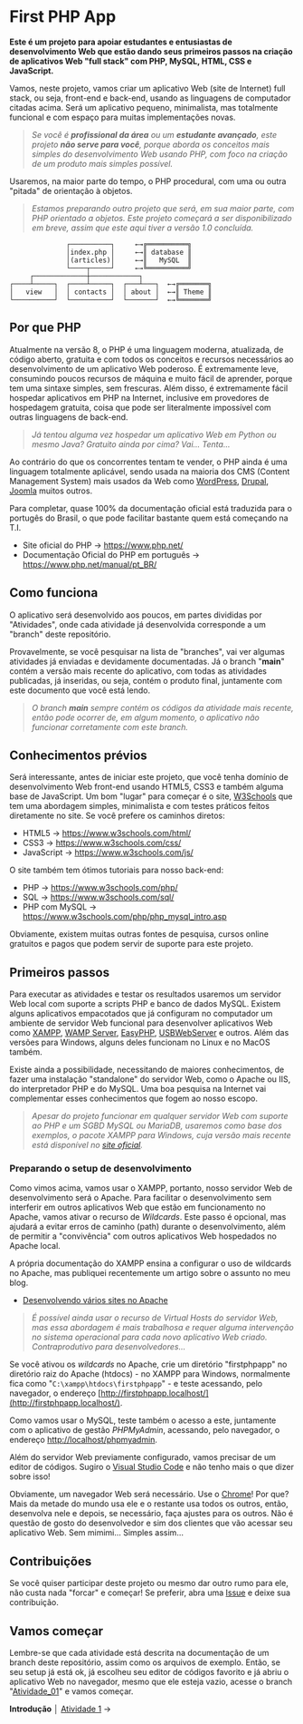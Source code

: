 
# First PHP App

**Este é um projeto para apoiar estudantes e entusiastas de desenvolvimento Web que estão dando seus primeiros passos na criação de aplicativos Web "full stack" com PHP, MySQL, HTML, CSS e JavaScript.**

Vamos, neste projeto, vamos criar um aplicativo Web (site de Internet) full stack, ou seja, front-end e back-end, usando as linguagens de computador citadas acima. Será um aplicativo pequeno, minimalista, mas totalmente funcional e com espaço para muitas implementações novas.

>  *Se você é **profissional da área** ou um **estudante avançado**, este projeto **não serve para você**, porque aborda os conceitos mais simples do desenvolvimento Web usando PHP, com foco na criação de um produto mais simples possível.*

Usaremos, na maior parte do tempo, o PHP procedural, com uma ou outra "pitada" de orientação à objetos.

>  *Estamos preparando outro projeto que será, em sua maior parte, com PHP orientado a objetos. Este projeto começará a ser disponibilizado em breve, assim que este aqui tiver a versão 1.0 concluída.*

	              ┌──────────┐     ←→╔══════════╗ 
	              │index.php │     ←→║ database ║
	              │(articles)│     ←→║   MySQL  ║
	              └────┬─────┘     ←→╚══════════╝
	     ┌─────────────┼────────────┐      
	┌────┴─────┐  ┌────┴─────┐  ┌───┴───┐  ←→╔═══════╗
	│   view   │  │ contacts │  │ about │  ←→║ Theme ║
	└──────────┘  └──────────┘  └───────┘  ←→╚═══════╝

## Por que PHP

Atualmente na versão 8, o PHP é uma linguagem moderna, atualizada, de código aberto, gratuita e com todos os conceitos e recursos necessários ao desenvolvimento de um aplicativo Web poderoso. É extremamente leve, consumindo poucos recursos de máquina e muito fácil de aprender, porque tem uma sintaxe simples, sem frescuras. Além disso, é extremamente fácil hospedar aplicativos em PHP na Internet, inclusive em provedores de hospedagem gratuita, coisa que pode ser literalmente impossível com outras linguagens de back-end.

>  *Já tentou alguma vez hospedar um aplicativo Web em Python ou mesmo Java? Gratuito ainda por cima? Vai... Tenta...*

Ao contrário do que os concorrentes tentam te vender, o PHP ainda é uma linguagem totalmente aplicável, sendo usada na maioria dos CMS (Content Management System) mais usados da Web como [WordPress](https://br.wordpress.org/), [Drupal](https://www.drupal.org), [Joomla](https://www.joomla.org/) muitos outros.

Para completar, quase 100% da documentação oficial está traduzida para o portugês do Brasil, o que pode facilitar bastante quem está começando na T.I.

- Site oficial do PHP → https://www.php.net/
- Documentação Oficial do PHP em português → https://www.php.net/manual/pt_BR/

## Como funciona

O aplicativo será desenvolvido aos poucos, em partes divididas por "Atividades", onde cada atividade já desenvolvida corresponde a um "branch" deste repositório.

Provavelmente, se você pesquisar na lista de "branches", vai ver algumas atividades já enviadas e devidamente documentadas. Já o branch "**main**" contém a versão mais recente do aplicativo, com todas as atividades publicadas, já inseridas, ou seja, contém o produto final, juntamente com este documento que você está lendo.

> *O branch **main** sempre contém os códigos da atividade mais recente, então pode ocorrer de, em algum momento, o aplicativo não funcionar corretamente com este branch.*

## Conhecimentos prévios

Será interessante, antes de iniciar este projeto, que você tenha domínio de desenvolvimento Web front-end usando HTML5, CSS3 e também alguma base de JavaScript. Um bom "lugar" para começar é o site, [W3Schools](https://www.w3schools.com/html/default.asp) que tem uma abordagem simples, minimalista e com testes práticos feitos diretamente no site. Se você prefere os caminhos diretos:

- HTML5 → https://www.w3schools.com/html/
- CSS3 → https://www.w3schools.com/css/
- JavaScript → https://www.w3schools.com/js/

O site também tem ótimos tutoriais para nosso back-end:

- PHP → https://www.w3schools.com/php/
- SQL → https://www.w3schools.com/sql/
- PHP com MySQL → https://www.w3schools.com/php/php_mysql_intro.asp

Obviamente, existem muitas outras fontes de pesquisa, cursos online gratuitos e pagos que podem servir de suporte para este projeto.

## Primeiros passos

Para executar as atividades e testar os resultados usaremos um servidor Web local com suporte a scripts PHP e banco de dados MySQL. Existem alguns aplicativos empacotados que já configuram no computador um ambiente de servidor Web funcional para desenvolver aplicativos Web como [XAMPP](https://www.apachefriends.org/pt_br/index.html), [WAMP Server](https://www.wampserver.com/en/), [EasyPHP](https://www.easyphp.org/), [USBWebServer](https://www.usbwebserver.net/webserver/) e outros. Além das versões para Windows, alguns deles funcionam no Linux e no MacOS também.

Existe ainda a possibilidade, necessitando de maiores conhecimentos, de fazer uma instalação "standalone" do servidor Web, como o Apache ou IIS, do interpretador PHP e do MySQL. Uma boa pesquisa na Internet vai complementar esses conhecimentos que fogem ao nosso escopo.

>  *Apesar do projeto funcionar em qualquer servidor Web com suporte ao PHP e um SGBD MySQL ou MariaDB, usaremos como base dos exemplos, o pacote XAMPP para Windows, cuja versão mais recente está disponível no [site oficial](https://www.apachefriends.org/pt_br/index.html).*

### Preparando o setup de desenvolvimento

Como vimos acima, vamos usar o XAMPP, portanto, nosso servidor Web de desenvolvimento será o Apache. Para facilitar o desenvolvimento sem interferir em outros aplicativos Web que estão em funcionamento no Apache, vamos ativar o recurso de *Wildcards*. Este passo é opcional, mas ajudará a evitar erros de caminho (path) durante o desenvolvimento, além de permitir a "convivência" com outros aplicativos Web hospedados no Apache local.

A própria documentação do XAMPP ensina a configurar o uso de wildcards no Apache, mas publiquei recentemente um artigo sobre o assunto no meu blog.

- [Desenvolvendo vários sites no Apache](http://catabits.com.br/desenvolvendo-varios-sites-no-apache/)

> *É possível ainda usar o recurso de Virtual Hosts do servidor Web, mas essa abordagem é mais trabalhosa e requer alguma intervenção no sistema operacional para cada novo aplicativo Web criado. Contraprodutivo para desenvolvedores...*

Se você ativou os *wildcards* no Apache, crie um diretório "firstphpapp" no diretório raiz do Apache (htdocs) - no XAMPP para Windows, normalmente fica como "`C:\xampp\htdocs\firstphpapp`" - e teste acessando, pelo navegador, o endereço [http://firstphpapp.localhost/](http://firstphpapp.localhost/).

Como vamos usar o MySQL, teste também o acesso a este, juntamente com o aplicativo de gestão *PHPMyAdmin*, acessando, pelo navegador, o endereço [http://localhost/phpmyadmin](http://localhost/phpmyadmin).

Além do servidor Web previamente configurado, vamos precisar de um editor de códigos. Sugiro o [Visual Studio Code](https://code.visualstudio.com/) e não tenho mais o que dizer sobre isso!

Obviamente, um navegador Web será necessário. Use o [Chrome](https://www.google.com/intl/pt-BR/chrome/)! Por que? Mais da metade do mundo usa ele e o restante usa todos os outros, então, desenvolva nele e depois, se necessário, faça ajustes para os outros. Não é questão de gosto do desenvolvedor e sim dos clientes que vão acessar seu aplicativo Web. Sem mimimi... Simples assim...

## Contribuições

Se você quiser participar deste projeto ou mesmo dar outro rumo para ele, não custa nada "forcar" e começar! Se preferir, abra uma [Issue](https://github.com/Luferat/FirstPHPApp/issues) e deixe sua contribuição.

## Vamos começar

Lembre-se que cada atividade está descrita na documentação de um branch deste repositório, assim como os arquivos de exemplo. Então, se seu setup já está ok, já escolheu seu editor de códigos favorito e já abriu o aplicativo Web no navegador, mesmo que ele esteja vazio, acesse o branch "[Atividade_01](https://github.com/Luferat/FirstPHPApp/tree/Atividade_01)" e vamos começar.

**Introdução** │ [Atividade 1](https://github.com/Luferat/FirstPHPApp/tree/Atividade_01) →